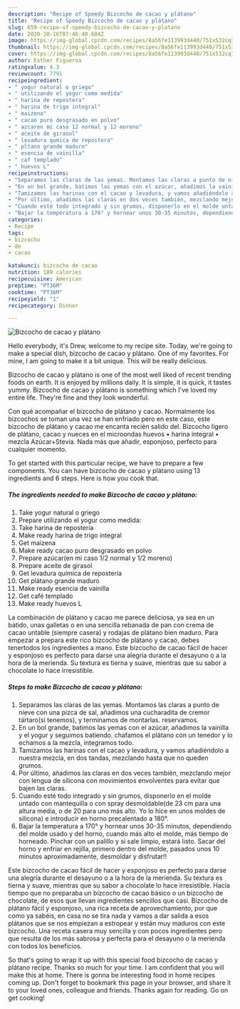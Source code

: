 ```yaml
---
description: "Recipe of Speedy Bizcocho de cacao y plátano"
title: "Recipe of Speedy Bizcocho de cacao y plátano"
slug: 659-recipe-of-speedy-bizcocho-de-cacao-y-platano
date: 2020-10-16T07:46:40.684Z
image: https://img-global.cpcdn.com/recipes/8a56fe113993d440/751x532cq70/bizcocho-de-cacao-y-platano-foto-principal.jpg
thumbnail: https://img-global.cpcdn.com/recipes/8a56fe113993d440/751x532cq70/bizcocho-de-cacao-y-platano-foto-principal.jpg
cover: https://img-global.cpcdn.com/recipes/8a56fe113993d440/751x532cq70/bizcocho-de-cacao-y-platano-foto-principal.jpg
author: Esther Figueroa
ratingvalue: 4.3
reviewcount: 7791
recipeingredient:
- " yogur natural o griego"
- " utilizando el yogur como medida"
- " harina de repostera"
- " harina de trigo integral"
- " maizena"
- " cacao puro desgrasado en polvo"
- " azcaren mi caso 12 normal y 12 moreno"
- " aceite de girasol"
- " levadura qumica de repostera"
- " pltano grande maduro"
- " esencia de vainilla"
- " caf templado"
- " huevos L"
recipeinstructions:
- "Separamos las claras de las yemas. Montamos las claras a punto de nieve con una pizca de sal, añadimos una cucharadita de cremor tártaro(si tenemos), y terminamos de montarlas. reservamos."
- "En un bol grande, batimos las yemas con el azúcar, añadimos la vainilla y el yogur y seguimos batiendo. chafamos el plátano con un tenedor y lo echamos a la mezcla, integramos todo."
- "Tamizamos las harinas con el cacao y levadura, y vamos añadiéndolo a nuestra mezcla, en dos tandas, mezclando hasta que no queden grumos."
- "Por último, añadimos las claras en dos veces también, mezclando mejor con lengua de silicona con movimientos envolventes para evitar que bajen las claras."
- "Cuando esté todo integrado y sin grumos, disponerlo en el molde untado con mantequilla o con spray desmoldable(de 23 cm para una altura media, o de 20 para uno más alto. Yo lo hice en unos moldes de silicona) e introducir en horno precalentado a 180°."
- "Bajar la temperatura a 170° y hornear unos 30-35 minutos, dependiendo del molde usado y del horno, cuando más alto el molde, más tiempo de horneado. Pinchar con un palillo y si sale limpio, estará listo. Sacar del horno y enfriar en rejilla, primero dentro del molde, pasados unos 10 minutos aproximadamente, desmoldar y disfrutar!!"
categories:
- Recipe
tags:
- bizcocho
- de
- cacao

katakunci: bizcocho de cacao 
nutrition: 189 calories
recipecuisine: American
preptime: "PT36M"
cooktime: "PT36M"
recipeyield: "1"
recipecategory: Dinner

---
```



![Bizcocho de cacao y plátano](https://img-global.cpcdn.com/recipes/8a56fe113993d440/751x532cq70/bizcocho-de-cacao-y-platano-foto-principal.jpg)

Hello everybody, it's Drew, welcome to my recipe site. Today, we're going to make a special dish, bizcocho de cacao y plátano. One of my favorites. For mine, I am going to make it a bit unique. This will be really delicious.

Bizcocho de cacao y plátano is one of the most well liked of recent trending foods on earth. It is enjoyed by millions daily. It is simple, it is quick, it tastes yummy. Bizcocho de cacao y plátano is something which I've loved my entire life. They're fine and they look wonderful.

Con qué acompañar el bizcocho de plátano y cacao. Normalmente los bizcochos se toman una vez se han enfriado pero en este caso, este bizcocho de plátano y cacao me encanta recién salido del. Bizcocho ligero de plátano, cacao y nueces en el microondas huevos • harina integral • mezcla Azúcar+Stevia. Nada más que añadir, esponjoso, perfecto para cualquier momento.


To get started with this particular recipe, we have to prepare a few components. You can have bizcocho de cacao y plátano using 13 ingredients and 6 steps. Here is how you cook that.

<!--inarticleads1-->

##### The ingredients needed to make Bizcocho de cacao y plátano:

1. Take  yogur natural o griego
1. Prepare  utilizando el yogur como medida:
1. Take  harina de repostería
1. Make ready  harina de trigo integral
1. Get  maizena
1. Make ready  cacao puro desgrasado en polvo
1. Prepare  azúcar(en mi caso 1/2 normal y 1/2 moreno)
1. Prepare  aceite de girasol
1. Get  levadura química de repostería
1. Get  plátano grande maduro
1. Make ready  esencia de vainilla
1. Get  café templado
1. Make ready  huevos L


La combinación de plátano y cacao me parece deliciosa, ya sea en un batido, unas galletas o en una sencilla rebanada de pan con crema de cacao untable (siempre casera) y rodajas de plátano bien maduro. Para empezar a prepara este rico bizcocho de plátano y cacao, debes tenertodos los ingredientes a mano. Este bizcocho de cacao fácil de hacer y esponjoso es perfecto para darse una alegría durante el desayuno o a la hora de la merienda. Su textura es tierna y suave, mientras que su sabor a chocolate lo hace irresistible. 

<!--inarticleads2-->

##### Steps to make Bizcocho de cacao y plátano:

1. Separamos las claras de las yemas. Montamos las claras a punto de nieve con una pizca de sal, añadimos una cucharadita de cremor tártaro(si tenemos), y terminamos de montarlas. reservamos.
1. En un bol grande, batimos las yemas con el azúcar, añadimos la vainilla y el yogur y seguimos batiendo. chafamos el plátano con un tenedor y lo echamos a la mezcla, integramos todo.
1. Tamizamos las harinas con el cacao y levadura, y vamos añadiéndolo a nuestra mezcla, en dos tandas, mezclando hasta que no queden grumos.
1. Por último, añadimos las claras en dos veces también, mezclando mejor con lengua de silicona con movimientos envolventes para evitar que bajen las claras.
1. Cuando esté todo integrado y sin grumos, disponerlo en el molde untado con mantequilla o con spray desmoldable(de 23 cm para una altura media, o de 20 para uno más alto. Yo lo hice en unos moldes de silicona) e introducir en horno precalentado a 180°.
1. Bajar la temperatura a 170° y hornear unos 30-35 minutos, dependiendo del molde usado y del horno, cuando más alto el molde, más tiempo de horneado. Pinchar con un palillo y si sale limpio, estará listo. Sacar del horno y enfriar en rejilla, primero dentro del molde, pasados unos 10 minutos aproximadamente, desmoldar y disfrutar!!


Este bizcocho de cacao fácil de hacer y esponjoso es perfecto para darse una alegría durante el desayuno o a la hora de la merienda. Su textura es tierna y suave, mientras que su sabor a chocolate lo hace irresistible. Hacía tiempo que no preparaba un bizcocho de cacao básico o un bizcocho de chocolate, de esos que llevan ingredientes sencillos que casi. Bizcocho de plátano fácil y esponjoso, una rica receta de aprovechamiento, por que como ya sabéis, en casa no se tira nada y vamos a dar salida a esos plátanos que se nos empiezan a estropear y están muy maduros con este bizcocho. Una receta casera muy sencilla y con pocos ingredientes pero que resulta de los más sabrosa y perfecta para el desayuno o la merienda con todos los beneficios. 

So that's going to wrap it up with this special food bizcocho de cacao y plátano recipe. Thanks so much for your time. I am confident that you will make this at home. There is gonna be interesting food in home recipes coming up. Don't forget to bookmark this page in your browser, and share it to your loved ones, colleague and friends. Thanks again for reading. Go on get cooking!
